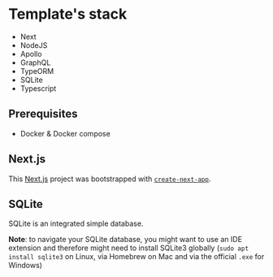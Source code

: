 # Template's stack

- Next
- NodeJS
- Apollo
- GraphQL
- TypeORM
- SQLite
- Typescript

## Prerequisites

- Docker & Docker compose


## Next.js

This [Next.js](https://nextjs.org/) project was bootstrapped with [`create-next-app`](https://github.com/vercel/next.js/tree/canary/packages/create-next-app).

## SQLite

SQLite is an integrated simple database.

**Note**: to navigate your SQLite database, you might want to use an IDE extension and therefore might need to install SQLite3 globally (`sudo apt install sqlite3` on Linux, via Homebrew on Mac and via the official `.exe` for Windows)